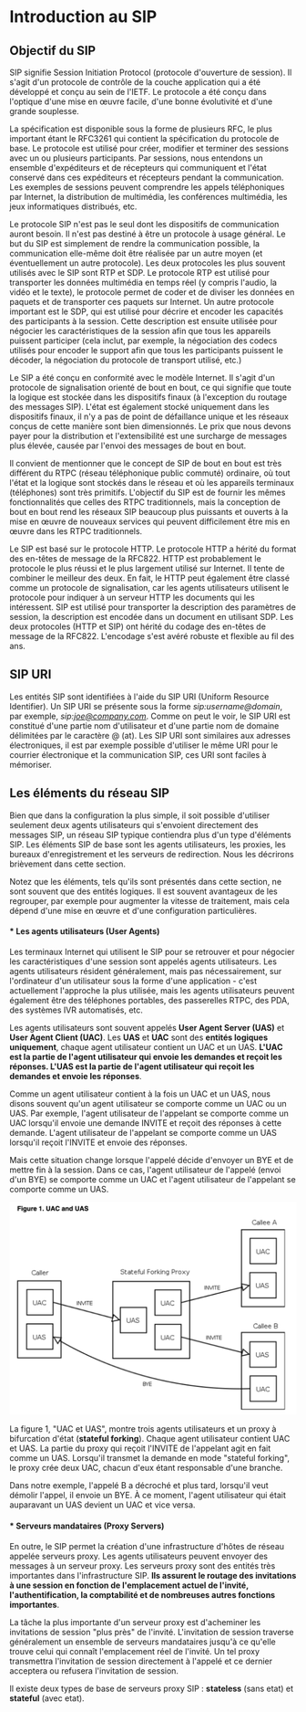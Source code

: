 # Introduction au SIP


## Objectif du SIP

SIP signifie Session Initiation Protocol (protocole d'ouverture de session). Il s'agit d'un protocole de contrôle de la couche application qui a été développé et conçu au sein de l'IETF. Le protocole a été conçu dans l'optique d'une mise en œuvre facile, d'une bonne évolutivité et d'une grande souplesse.

La spécification est disponible sous la forme de plusieurs RFC, le plus important étant le RFC3261 qui contient la spécification du protocole de base. Le protocole est utilisé pour créer, modifier et terminer des sessions avec un ou plusieurs participants. Par sessions, nous entendons un ensemble d'expéditeurs et de récepteurs qui communiquent et l'état conservé dans ces expéditeurs et récepteurs pendant la communication. Les exemples de sessions peuvent comprendre les appels téléphoniques par Internet, la distribution de multimédia, les conférences multimédia, les jeux informatiques distribués, etc.

Le protocole SIP n'est pas le seul dont les dispositifs de communication auront besoin. Il n'est pas destiné à être un protocole à usage général. Le but du SIP est simplement de rendre la communication possible, la communication elle-même doit être réalisée par un autre moyen (et éventuellement un autre protocole). Les deux protocoles les plus souvent utilisés avec le SIP sont RTP et SDP. Le protocole RTP est utilisé pour transporter les données multimédia en temps réel (y compris l'audio, la vidéo et le texte), le protocole permet de coder et de diviser les données en paquets et de transporter ces paquets sur Internet. Un autre protocole important est le SDP, qui est utilisé pour décrire et encoder les capacités des participants à la session. Cette description est ensuite utilisée pour négocier les caractéristiques de la session afin que tous les appareils puissent participer (cela inclut, par exemple, la négociation des codecs utilisés pour encoder le support afin que tous les participants puissent le décoder, la négociation du protocole de transport utilisé, etc.)

Le SIP a été conçu en conformité avec le modèle Internet. Il s'agit d'un protocole de signalisation orienté de bout en bout, ce qui signifie que toute la logique est stockée dans les dispositifs finaux (à l'exception du routage des messages SIP). L'état est également stocké uniquement dans les dispositifs finaux, il n'y a pas de point de défaillance unique et les réseaux conçus de cette manière sont bien dimensionnés. Le prix que nous devons payer pour la distribution et l'extensibilité est une surcharge de messages plus élevée, causée par l'envoi des messages de bout en bout.

Il convient de mentionner que le concept de SIP de bout en bout est très différent du RTPC (réseau téléphonique public commuté) ordinaire, où tout l'état et la logique sont stockés dans le réseau et où les appareils terminaux (téléphones) sont très primitifs. L'objectif du SIP est de fournir les mêmes fonctionnalités que celles des RTPC traditionnels, mais la conception de bout en bout rend les réseaux SIP beaucoup plus puissants et ouverts à la mise en œuvre de nouveaux services qui peuvent difficilement être mis en œuvre dans les RTPC traditionnels.

Le SIP est basé sur le protocole HTTP. Le protocole HTTP a hérité du format des en-têtes de message de la RFC822. HTTP est probablement le protocole le plus réussi et le plus largement utilisé sur Internet. Il tente de combiner le meilleur des deux. En fait, le HTTP peut également être classé comme un protocole de signalisation, car les agents utilisateurs utilisent le protocole pour indiquer à un serveur HTTP les documents qui les intéressent. SIP est utilisé pour transporter la description des paramètres de session, la description est encodée dans un document en utilisant SDP. Les deux protocoles (HTTP et SIP) ont hérité du codage des en-têtes de message de la RFC822. L'encodage s'est avéré robuste et flexible au fil des ans.


##  SIP URI

Les entités SIP sont identifiées à l'aide du SIP URI (Uniform Resource Identifier). Un SIP URI se présente sous la forme *sip:username@domain*, par exemple, *sip:joe@company.com*. Comme on peut le voir, le SIP URI est constitué d'une partie nom d'utilisateur et d'une partie nom de domaine délimitées par le caractère @ (at). Les SIP URI sont similaires aux adresses électroniques, il est par exemple possible d'utiliser le même URI pour le courrier électronique et la communication SIP, ces URI sont faciles à mémoriser.

## Les éléments du réseau SIP

  Bien que dans la configuration la plus simple, il soit possible d'utiliser seulement deux agents utilisateurs qui s'envoient directement des messages SIP, un réseau SIP typique contiendra plus d'un type d'éléments SIP. Les éléments SIP de base sont les agents utilisateurs, les proxies, les bureaux d'enregistrement et les serveurs de redirection. Nous les décrirons brièvement dans cette section.

Notez que les éléments, tels qu'ils sont présentés dans cette section, ne sont souvent que des entités logiques. Il est souvent avantageux de les regrouper, par exemple pour augmenter la vitesse de traitement, mais cela dépend d'une mise en œuvre et d'une configuration particulières.

#### * Les agents utilisateurs (User Agents)


Les terminaux Internet qui utilisent le SIP pour se retrouver et pour négocier les caractéristiques d'une session sont appelés agents utilisateurs. Les agents utilisateurs résident généralement, mais pas nécessairement, sur l'ordinateur d'un utilisateur sous la forme d'une application - c'est actuellement l'approche la plus utilisée, mais les agents utilisateurs peuvent également être des téléphones portables, des passerelles RTPC, des PDA, des systèmes IVR automatisés, etc.

Les agents utilisateurs sont souvent appelés **User Agent Server (UAS)** et **User Agent Client (UAC)**. Les **UAS** et **UAC** sont des **entités logiques uniquement**, chaque agent utilisateur contient un UAC et un UAS. **L'UAC est la partie de l'agent utilisateur qui envoie les demandes et reçoit les réponses. L'UAS est la partie de l'agent utilisateur qui reçoit les demandes et envoie les réponses**.

Comme un agent utilisateur contient à la fois un UAC et un UAS, nous disons souvent qu'un agent utilisateur se comporte comme un UAC ou un UAS. Par exemple, l'agent utilisateur de l'appelant se comporte comme un UAC lorsqu'il envoie une demande INVITE et reçoit des réponses à cette demande. L'agent utilisateur de l'appelant se comporte comme un UAS lorsqu'il reçoit l'INVITE et envoie des réponses.

Mais cette situation change lorsque l'appelé décide d'envoyer un BYE et de mettre fin à la session. Dans ce cas, l'agent utilisateur de l'appelé (envoi d'un BYE) se comporte comme un UAC et l'agent utilisateur de l'appelant se comporte comme un UAS.

<img width=600 heigth=600 src="./images/figure-1.png"/>

La figure 1, "UAC et UAS", montre trois agents utilisateurs et un proxy à bifurcation d'état (**stateful forking**). Chaque agent utilisateur contient UAC et UAS. La partie du proxy qui reçoit l'INVITE de l'appelant agit en fait comme un UAS. Lorsqu'il transmet la demande en mode "stateful forking", le proxy crée deux UAC, chacun d'eux étant responsable d'une branche.

Dans notre exemple, l'appelé B a décroché et plus tard, lorsqu'il veut démolir l'appel, il envoie un BYE. À ce moment, l'agent utilisateur qui était auparavant un UAS devient un UAC et vice versa.

#### * Serveurs mandataires (Proxy Servers)


En outre, le SIP permet la création d'une infrastructure d'hôtes de réseau appelée serveurs proxy. Les agents utilisateurs peuvent envoyer des messages à un serveur proxy. Les serveurs proxy sont des entités très importantes dans l'infrastructure SIP. **Ils assurent le routage des invitations à une session en fonction de l'emplacement actuel de l'invité, l'authentification, la comptabilité et de nombreuses autres fonctions importantes**.

La tâche la plus importante d'un serveur proxy est d'acheminer les invitations de session "plus près" de l'invité. L'invitation de session traverse généralement un ensemble de serveurs mandataires jusqu'à ce qu'elle trouve celui qui connaît l'emplacement réel de l'invité. Un tel proxy transmettra l'invitation de session directement à l'appelé et ce dernier acceptera ou refusera l'invitation de session.

Il existe deux types de base de serveurs proxy SIP : **stateless** (sans etat) et **stateful** (avec etat).


